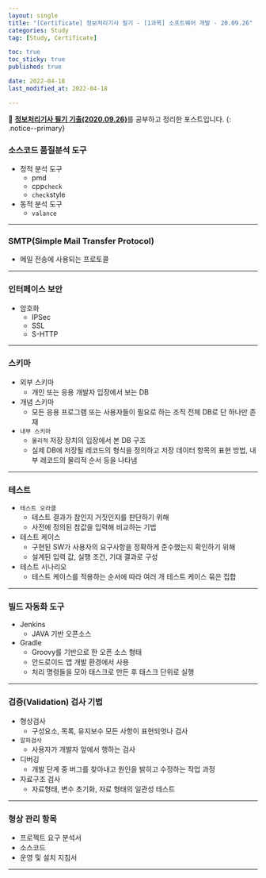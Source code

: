 ```yaml
---
layout: single
title: "[Certificate] 정보처리기사 필기 - [1과목] 소프트웨어 개발 - 20.09.26"
categories: Study
tag: [Study, Certificate]

toc: true
toc_sticky: true
published: true

date: 2022-04-18
last_modified_at: 2022-04-18

---
```



📄 [**정보처리기사 필기 기출(2020.09.26)**](https://comcbt.com/xe/iz)를 공부하고 정리한 포스트입니다.
{: .notice--primary}

### 소스코드 품질분석 도구

- 정적 분석 도구
    - pmd
    - cpp`check`
    - `check`style
- 동적 분석 도구
    - `valance`

---

### SMTP(Simple Mail Transfer Protocol)

- 메일 전송에 사용되는 프로토콜

---

### 인터페이스 보안

- 암호화
    - IPSec
    - SSL
    - S-HTTP

---

### 스키마

- 외부 스키마
    - 개인 또는 응용 개발자 입장에서 보는 DB
- 개념 스키마
    - 모든 응용 프로그램 또는 사용자들이 필요로 하는 조직 전체 DB로 단 하나만 존재
- `내부 스키마`
    - `물리적` 저장 장치의 입장에서 본 DB 구조
    - 실제 DB에 저장될 레코드의 형식을 정의하고 저장 데이터 항목의 표현 방법, 내부 레코드의 물리적 순서 등을 나타냄

---

### 테스트

- `테스트 오라클`
    - 테스트 결과가 참인지 거짓인지를 판단하기 위해
    - 사전에 정의된 참값을 입력해 비교하는 기법
- 테스트 케이스
    - 구현된 SW가 사용자의 요구사항을 정확하게 준수했는지 확인하기 위해
    - 설계된 입력 값, 실행 조건, 기대 결과로 구성
- 테스트 시나리오
    - 테스트 케이스를 적용하는 순서에 따라 여러 개 테스트 케이스 묶은 집합

---

### 빌드 자동화 도구

- Jenkins
    - JAVA 기반 오픈소스
- Gradle
    - Groovy를 기반으로 한 오픈 소스 형태
    - 안드로이드 앱 개발 환경에서 사용
    - 처리 명령들을 모아 태스크로 만든 후 태스크 단위로 실행

---

### 검증(Validation) 검사 기법

- 형상검사
    - 구성요소, 목록, 유지보수 모든 사항이 표현되엇나 검사
- `알파검사`
    - 사용자가 개발자 앞에서 행하는 검사
- 디버깅
    - 개발 단계 중 버그를 찾아내고 원인을 밝히고 수정하는 작업 과정
- 자료구조 검사
    - 자료형태, 변수 초기화, 자료 형태의 일관성 테스트

---

### 형상 관리 항목

- 프로젝트 요구 분석서
- 소스코드
- 운영 및 설치 지침서

---

